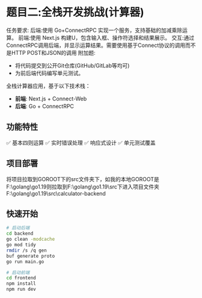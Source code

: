# 题目二:全栈开发挑战(计算器)
任务要求:
后端:使用 Go+ConnectRPC 实现一个服务，支持基础的加减乘除运算。
前端:使用 Next.js 构建U，包含输入框、操作符选择和结果展示。
交互:通过ConnectRPC调用后端，并显示运算结果。需要使用基于Connect协议的调用而不是HTTP POST和JSON的调用
附加题:
- 将代码提交到公开Git仓库(GitHub/GitLab等均可)
- 为前后端代码编写单元测试。


全栈计算器应用，基于以下技术栈：
- **前端**: Next.js + Connect-Web
- **后端**: Go + ConnectRPC

## 功能特性
✅ 基本四则运算
✅ 实时错误处理
✅ 响应式设计
✅ 单元测试覆盖

## 项目部署
将项目拉取到GOROOT下的src文件夹下，如我的本地GOROOT是F:\golang\go1.19则拉取到F:\golang\go1.19\src下进入项目文件夹F:\golang\go1.19\src\calculator-backend

## 快速开始
```bash
# 启动后端
cd backend
go clean -modcache
go mod tidy
rmdir /s /q gen
buf generate proto
go run main.go

# 启动前端
cd frontend
npm install
npm run dev